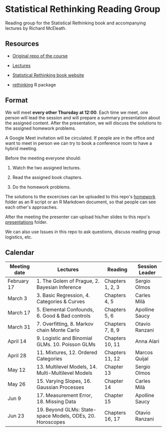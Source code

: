 # Statistical Rethinking Reading Group

Reading group for the Statistical Rethinking book and accompanying lectures by Richard McEleath.

## Resources

* [Original repo of the course](https://github.com/rmcelreath/stat_rethinking_2022)

* [Lectures](https://www.youtube.com/playlist?list=PLDcUM9US4XdMROZ57-OIRtIK0aOynbgZN)

* [Statistical Rethinking book website](https://xcelab.net/rm/statistical-rethinking/)

* [rethinking](https://github.com/rmcelreath/rethinking) R package

## Format

We will meet **every other Thursday at 12:00**. Each time we meet, one person will lead the session and will prepare a summary presentation about the assigned content. After the presentation, we will discuss the solutions to the assigned homework problems.

A Google Meet invitation will be circulated. If people are in the office and want to meet in person we can try to book a conference room to have a hybrid meeting.

Before the meeting everyone should:

1. Watch the two assigned lectures.

2. Read the assigned book chapters.

3. Do the homework problems.

The solutions to the excercises can be uploaded to this repo's [homework]() folder as an R script or an R Markdown document, so that people can see each other's approaches.

After the meeting the presenter can upload his/her slides to this repo's [presentations]() folder.

We can also use Issues in this repo to ask questions, discuss reading group logistics, etc.

## Calendar

| Meeting date | Lectures                                                  | Reading          | Session Leader |
|--------------|-----------------------------------------------------------|------------------|----------------|
| February 17  | 1. The Golem of Prague, 2. Bayesian Inference             | Chapters 1, 2, 3 | Sergio Olmos   |
| March 3      | 3. Basic Regression, 4. Categories & Curves               | Chapters 4, 5    | Carles Milà    |
| March 17     | 5. Elemental Confounds, 6. Good & Bad controls            | Chapters 5, 6    | Apolline Saucy |
| March 31     | 7. Overfitting, 8. Markov chain Monte Carlo               | Chapters 7, 8, 9 | Otavio Ranzani |
| April 14     | 9. Logistic and Binomial GLMs. 10. Poisson GLMs           | Chapters 10, 11  | Anna Alari     |
| April 28     | 11. Mixtures, 12. Ordered Categories                      | Chapters 11, 12  | Marcos Quijal  |
| May 12       | 13. Multilevel Models, 14. Multi-Multilevel Models        | Chapter 13       | Sergio Olmos   |
| May 26       | 15. Varying Slopes, 16. Gaussian Processes                | Chapter 14       | Carles Milà    |
| Jun 9        | 17. Measurement Error, 18. Missing Data                   | Chapter 15       | Apolline Saucy |
| Jun 23       | 19. Beyond GLMs: State-space Models, ODEs, 20. Horoscopes | Chapters 16, 17  | Otavio Ranzani |
